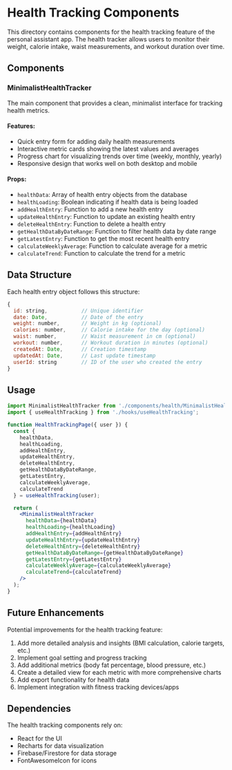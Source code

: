 # Health Tracking Components

This directory contains components for the health tracking feature of the personal assistant app. The health tracker allows users to monitor their weight, calorie intake, waist measurements, and workout duration over time.

## Components

### MinimalistHealthTracker

The main component that provides a clean, minimalist interface for tracking health metrics.

#### Features:
- Quick entry form for adding daily health measurements
- Interactive metric cards showing the latest values and averages
- Progress chart for visualizing trends over time (weekly, monthly, yearly)
- Responsive design that works well on both desktop and mobile

#### Props:
- `healthData`: Array of health entry objects from the database
- `healthLoading`: Boolean indicating if health data is being loaded
- `addHealthEntry`: Function to add a new health entry
- `updateHealthEntry`: Function to update an existing health entry
- `deleteHealthEntry`: Function to delete a health entry
- `getHealthDataByDateRange`: Function to filter health data by date range
- `getLatestEntry`: Function to get the most recent health entry
- `calculateWeeklyAverage`: Function to calculate average for a metric
- `calculateTrend`: Function to calculate the trend for a metric

## Data Structure

Each health entry object follows this structure:

```javascript
{
  id: string,           // Unique identifier
  date: Date,           // Date of the entry
  weight: number,       // Weight in kg (optional)
  calories: number,     // Calorie intake for the day (optional)
  waist: number,        // Waist measurement in cm (optional)
  workout: number,      // Workout duration in minutes (optional)
  createdAt: Date,      // Creation timestamp
  updatedAt: Date,      // Last update timestamp
  userId: string        // ID of the user who created the entry
}
```

## Usage

```jsx
import MinimalistHealthTracker from './components/health/MinimalistHealthTracker';
import { useHealthTracking } from './hooks/useHealthTracking';

function HealthTrackingPage({ user }) {
  const { 
    healthData,
    healthLoading,
    addHealthEntry,
    updateHealthEntry,
    deleteHealthEntry,
    getHealthDataByDateRange,
    getLatestEntry,
    calculateWeeklyAverage,
    calculateTrend
  } = useHealthTracking(user);

  return (
    <MinimalistHealthTracker
      healthData={healthData}
      healthLoading={healthLoading}
      addHealthEntry={addHealthEntry}
      updateHealthEntry={updateHealthEntry}
      deleteHealthEntry={deleteHealthEntry}
      getHealthDataByDateRange={getHealthDataByDateRange}
      getLatestEntry={getLatestEntry}
      calculateWeeklyAverage={calculateWeeklyAverage}
      calculateTrend={calculateTrend}
    />
  );
}
```

## Future Enhancements

Potential improvements for the health tracking feature:

1. Add more detailed analysis and insights (BMI calculation, calorie targets, etc.)
2. Implement goal setting and progress tracking
3. Add additional metrics (body fat percentage, blood pressure, etc.)
4. Create a detailed view for each metric with more comprehensive charts
5. Add export functionality for health data
6. Implement integration with fitness tracking devices/apps

## Dependencies

The health tracking components rely on:
- React for the UI
- Recharts for data visualization
- Firebase/Firestore for data storage
- FontAwesomeIcon for icons